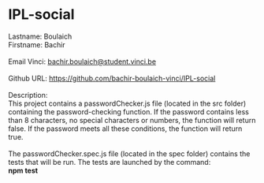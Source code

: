 # IPL-social
Lastname: Boulaich <br/>
Firstname: Bachir <br/><br/>
Email Vinci: bachir.boulaich@student.vinci.be <br/><br/>
Github URL: https://github.com/bachir-boulaich-vinci/IPL-social <br/><br/> 
Description: <br/>
This project contains a passwordChecker.js file (located in the src folder) containing the password-checking function. If the password contains less than 8 characters, no special characters or numbers, the function will return false. If the password meets all these conditions, the function will return true. <br/><br/>
The passwordChecker.spec.js file (located in the spec folder) contains the tests that will be run. The tests are launched by the command: <br>
**npm test**